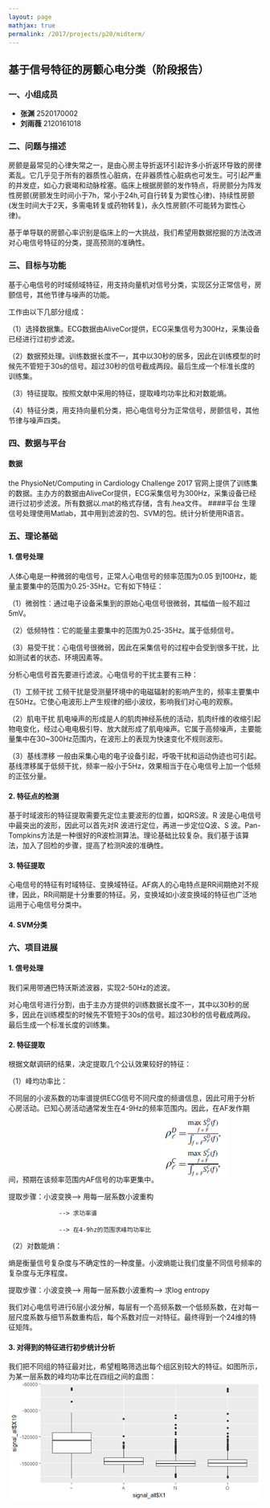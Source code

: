 ```yaml
---
layout: page
mathjax: true
permalink: /2017/projects/p20/midterm/
---
```


## 基于信号特征的房颤心电分类（阶段报告）

### 一、小组成员

- **张渊** 2520170002
- **刘雨薇** 2120161018


### 二、问题与描述

房颤是最常见的心律失常之一，是由心房主导折返环引起许多小折返环导致的房律紊乱。它几乎见于所有的器质性心脏病，在非器质性心脏病也可发生。可引起严重的并发症，如心力衰竭和动脉栓塞。临床上根据房颤的发作特点，将房颤分为阵发性房颤(房颤发生时间小于7h，常小于24h,可自行转复为窦性心律)、持续性房颤(发生时间大于2天，多需电转复或药物转复)，永久性房颤(不可能转为窦性心律)。

基于单导联的房颤心率识别是临床上的一大挑战，我们希望用数据挖掘的方法改进对心电信号特征的分类，提高预测的准确性。


### 三、目标与功能

基于心电信号的时域频域特征，用支持向量机对信号分类，实现区分正常信号，房颤信号，其他节律与噪声的功能。

工作由以下几部分组成：

（1）选择数据集。ECG数据由AliveCor提供，ECG采集信号为300Hz，采集设备已经进行过初步滤波。

（2）数据预处理。训练数据长度不一，其中以30秒的居多，因此在训练模型的时候先不管短于30s的信号。超过30秒的信号截成两段。最后生成一个标准长度的训练集。

（3）特征提取。按照文献中采用的特征，提取峰均功率比和对数能熵。

（4）特征分类，用支持向量机分类，把心电信号分为正常信号，房颤信号，其他节律与噪声四类。


### 四、数据与平台

#### 数据
the PhysioNet/Computing in Cardiology Challenge 2017 官网上提供了训练集的数据。主办方的数据由AliveCor提供，ECG采集信号为300Hz，采集设备已经进行过初步滤波。所有数据以.mat的格式存储，含有.hea文件。
####平台
生理信号处理使用Matlab，其中用到滤波的包、SVM的包。统计分析使用R语言。


### 五、理论基础

#### 1. 信号处理
人体心电是一种微弱的电信号，正常人心电信号的频率范围为0.05 到100Hz，能量主要集中的范围为0.25-35Hz。它有如下特征：

（1）微弱性：通过电子设备采集到的原始心电信号很微弱，其幅值一般不超过5mV。

（2）低频特性：它的能量主要集中的范围为0.25-35Hz。属于低频信号。

（3）易受干扰：心电信号很微弱，因此在采集信号的过程中会受到很多干扰，比如测试者的状态、环境因素等。

分析心电信号首先要进行滤波。心电信号的干扰主要有三种：

（1）工频干扰
工频干扰是受测量环境中的电磁辐射的影响产生的，频率主要集中在50Hz。它使心电波形上产生规律的细小波纹，影响我们对心电的观察。

（2）肌电干扰
肌电噪声的形成是人的肌肉神经系统的活动，肌肉纤维的收缩引起物电变化，经过心电电极引导、放大就形成了肌电噪声。它属于高频噪声，主要能量集中在30~300Hz范围内，在波形上的表现为快速变化不规则波形。

（3）基线漂移
一般由采集心电的电子设备引起，呼吸干扰和运动伪迹也可引起。基线漂移属于低频干扰，频率一般小于5Hz，效果相当于在心电信号上加一个低频的正弦分量。
#### 2. 特征点的检测
基于时域波形的特征提取需要先定位主要波形的位置，如QRS波。R 波是心电信号中最突出的波形，因此可以首先对R 波进行定位，再进一步定位Q波、S 波。Pan-Tompkins方法是一种很好的R波检测算法。理论基础比较复杂。我们基于该算法，加入了回检的步骤，提高了检测R波的准确性。

#### 3. 特征提取
心电信号的特征有时域特征、变换域特征。AF病人的心电特点是RR间期绝对不规律，因此，RR间期是十分重要的特征。另，变换域如小波变换域的特征也广泛地运用于心电信号分类中。
#### 4. SVM分类


### 六、项目进展

#### 1. 信号处理
我们采用带通巴特沃斯滤波器，实现2-50Hz的滤波。

对心电信号进行分割，由于主办方提供的训练数据长度不一，其中以30秒的居多，因此在训练模型的时候先不管短于30s的信号。超过30秒的信号截成两段。最后生成一个标准长度的训练集。

#### 2. 特征提取
根据文献调研的结果，决定提取几个公认效果较好的特征：

（1）峰均功率比：

不同层的小波系数的功率谱提供ECG信号不同尺度的频谱信息，因此可用于分析心房活动。已知心房活动通常发生在4-9Hz的频率范围内。因此，在AF发作期间，预期在该频率范围内AF信号的功率更集中。
![](https://raw.githubusercontent.com/vvvvv304/image/master/1.png)

提取步骤：小波变换--> 用每一层系数小波重构

                  --> 求功率谱

                  --> 在4-9hz的范围求峰均功率比

（2）对数能熵：

熵是衡量信号复杂度与不确定性的一种度量。小波熵能让我们度量不同信号频率的复杂度与无序程度。

提取步骤：小波变换--> 用每一层系数小波重构--> 求log entropy

我们对心电信号进行6层小波分解，每层有一个高频系数一个低频系数，在对每一层尺度系数与细节系数重构后，每个系数对应一对特征。最终得到一个24维的特征矩阵。

#### 3. 对得到的特征进行初步统计分析
我们把不同组的特征最对比，希望粗略筛选出每个组区别较大的特征。如图所示，为某一层系数的峰均功率比在四组之间的盒图：
![](https://raw.githubusercontent.com/vvvvv304/image/master/2.png)
